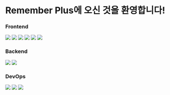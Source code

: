 # Remember Plus에 오신 것을 환영합니다!
<div>
<div>
<h3>Frontend</h3>
<img src="https://img.shields.io/badge/React-61DAFB?style=flat-square&logo=react&logoColor=white"/>
<img src="https://img.shields.io/badge/Vite-646CFF?style=flat-square&logo=vite&logoColor=white"/>
<img src="https://img.shields.io/badge/TypeScript-3178C6?style=flat-square&logo=TypeScript&logoColor=white"/>
<img src="https://img.shields.io/badge/HTML5-E34F26?style=flat-square&logo=HTML5&logoColor=white"/>
<img src="https://img.shields.io/badge/D3.js-F9A03C?style=flat-square&logo=D3.js&logoColor=white"/>
<img src="https://img.shields.io/badge/Three.js-000000?style=flat-square&logo=Three.js&logoColor=white"/>
</div>
<div>
<h3>Backend</h3>
<img src="https://img.shields.io/badge/Django-092E20?style=flat-square&logo=Django&logoColor=white"/>
<img src="https://img.shields.io/badge/Neo4j-4581C3?style=flat-square&logo=Neo4j&logoColor=white"/>
</div>
<h3>DevOps</h3>
<img src="https://img.shields.io/badge/NGINX-092E20?style=flat-square&logo=NGINX&logoColor=white"/>
<img src="https://img.shields.io/badge/Docker-009639?style=flat-square&logo=Docker&logoColor=white"/>
<img src="https://img.shields.io/badge/Amazon EC2-FF9900?style=flat-square&logo=Amazon EC2&logoColor=white"/>
</div>
</div>

